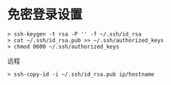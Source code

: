 # 免密登录设置

~~~shell
> ssh-keygen -t rsa -P '' -f ~/.ssh/id_rsa
> cat ~/.ssh/id_rsa.pub >> ~/.ssh/authorized_keys
> chmod 0600 ~/.ssh/authorized_keys
~~~

远程

```shell
> ssh-copy-id -i ~/.ssh/id_rsa.pub ip/hostname
```

